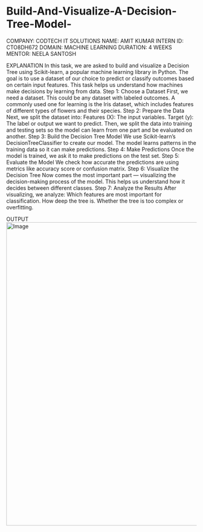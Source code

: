 # Build-And-Visualize-A-Decision-Tree-Model-
COMPANY: CODTECH IT SOLUTIONS
NAME: AMIT KUMAR
INTERN ID: CTO8DH672
DOMAIN: MACHINE LEARNING
DURATION: 4 WEEKS
MENTOR: NEELA SANTOSH

EXPLANATION 
In this task, we are asked to build and visualize a Decision Tree using Scikit-learn, a popular machine learning library in Python. The goal is to use a dataset of our choice to predict or classify outcomes based on certain input features. This task helps us understand how machines make decisions by learning from data.
Step 1: Choose a Dataset
First, we need a dataset. This could be any dataset with labeled outcomes. A commonly used one for learning is the Iris dataset, which includes features of different types of flowers and their species.
Step 2: Prepare the Data
Next, we split the dataset into:
Features (X): The input variables.
Target (y): The label or output we want to predict.
Then, we split the data into training and testing sets so the model can learn from one part and be evaluated on another.
Step 3: Build the Decision Tree Model
We use Scikit-learn’s DecisionTreeClassifier to create our model. The model learns patterns in the training data so it can make predictions.
Step 4: Make Predictions
Once the model is trained, we ask it to make predictions on the test set.
Step 5: Evaluate the Model
We check how accurate the predictions are using metrics like accuracy score or confusion matrix.
 Step 6: Visualize the Decision Tree
Now comes the most important part — visualizing the decision-making process of the model. This helps us understand how it decides between different classes.
Step 7: Analyze the Results
After visualizing, we analyze:
Which features are most important for classification.
How deep the tree is.
Whether the tree is too complex or overfitting.

OUTPUT 
<img width="1880" height="800" alt="Image" src="https://github.com/user-attachments/assets/e5e603ff-21ca-4b72-b38e-1090ce11b267" />
